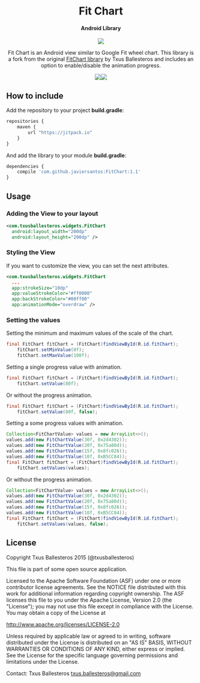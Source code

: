<h1 align="center">Fit Chart</h1>
<h4 align="center">Android Library</h4>

<p align="center">
  <a target="_blank" href="https://android-arsenal.com/api?level=14"><img src="https://img.shields.io/badge/API-14%2B-orange.svg"></a>
</p>

<p align="center">Fit Chart is an Android view similar to Google Fit wheel chart. This library is a fork from the original <a href="https://github.com/txusballesteros/fit-chart">FitChart library</a> by Txus Ballesteros and includes an option to enable/disable the animation progress.
</p>

<p align="center"><img src="assets/overdraw_animation_mode.gif" /><img src="assets/linear_animation_mode.gif" /></p>

## How to include

Add the repository to your project **build.gradle**:
```Javascript
repositories {
    maven {
        url "https://jitpack.io"
    }
}
```

And add the library to your module **build.gradle**:
```Javascript
dependencies {
    compile 'com.github.javiersantos:FitChart:1.1'
}
```

## Usage
### Adding the View to your layout

```xml
<com.txusballesteros.widgets.FitChart
  android:layout_width="200dp"
  android:layout_height="200dp" />
```

### Styling the View

If you want to customize the view, you can set the next attributes.

```xml
<com.txusballesteros.widgets.FitChart
  ...
  app:strokeSize="10dp"
  app:valueStrokeColor="#ff0000"
  app:backStrokeColor="#00ff00"
  app:animationMode="overdraw" />
```

### Setting the values

Setting the minimum and maximum values of the scale of the chart.

```java
final FitChart fitChart = (FitChart)findViewById(R.id.fitChart);
    fitChart.setMinValue(0f);
    fitChart.setMaxValue(100f);
```

Setting a single progress value with animation.

```java
final FitChart fitChart = (FitChart)findViewById(R.id.fitChart);
    fitChart.setValue(80f);
```

Or without the progress animation.

```java
final FitChart fitChart = (FitChart)findViewById(R.id.fitChart);
    fitChart.setValue(80f, false);
```


Setting a some progress values with animation.

```java
Collection<FitChartValue> values = new ArrayList<>();
values.add(new FitChartValue(30f, 0x2d4302));
values.add(new FitChartValue(20f, 0x75a80d));
values.add(new FitChartValue(15f, 0x8fc026));
values.add(new FitChartValue(10f, 0xB5CC84));
final FitChart fitChart = (FitChart)findViewById(R.id.fitChart);
    fitChart.setValues(values);
```

Or without the progress animation.

```java
Collection<FitChartValue> values = new ArrayList<>();
values.add(new FitChartValue(30f, 0x2d4302));
values.add(new FitChartValue(20f, 0x75a80d));
values.add(new FitChartValue(15f, 0x8fc026));
values.add(new FitChartValue(10f, 0xB5CC84));
final FitChart fitChart = (FitChart)findViewById(R.id.fitChart);
    fitChart.setValues(values, false);
```

## License

Copyright Txus Ballesteros 2015 (@txusballesteros)

This file is part of some open source application.

Licensed to the Apache Software Foundation (ASF) under one
or more contributor license agreements.  See the NOTICE file
distributed with this work for additional information
regarding copyright ownership.  The ASF licenses this file
to you under the Apache License, Version 2.0 (the
"License"); you may not use this file except in compliance
with the License.  You may obtain a copy of the License at

  http://www.apache.org/licenses/LICENSE-2.0

Unless required by applicable law or agreed to in writing,
software distributed under the License is distributed on an
"AS IS" BASIS, WITHOUT WARRANTIES OR CONDITIONS OF ANY
KIND, either express or implied.  See the License for the
specific language governing permissions and limitations
under the License.

Contact: Txus Ballesteros <txus.ballesteros@gmail.com>
